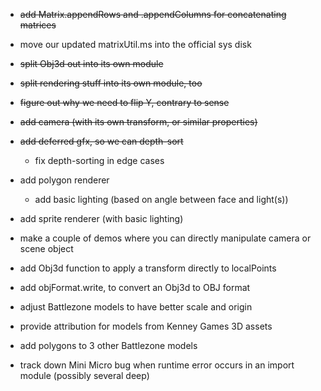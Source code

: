 - ~~add Matrix.appendRows and .appendColumns for concatenating matrices~~

- move our updated matrixUtil.ms into the official sys disk

- ~~split Obj3d out into its own module~~

- ~~split rendering stuff into its own module, too~~

- ~~figure out why we need to flip Y, contrary to sense~~

- ~~add camera (with its own transform, or similar properties)~~

- ~~add deferred gfx, so we can depth-sort~~
  - fix depth-sorting in edge cases

- add polygon renderer
  - add basic lighting (based on angle between face and light(s))
  
- add sprite renderer (with basic lighting)

- make a couple of demos where you can directly manipulate camera or scene object

- add Obj3d function to apply a transform directly to localPoints

- add objFormat.write, to convert an Obj3d to OBJ format

- adjust Battlezone models to have better scale and origin

- provide attribution for models from Kenney Games 3D assets

- add polygons to 3 other Battlezone models

- track down Mini Micro bug when runtime error occurs in an import module (possibly several deep)
